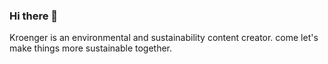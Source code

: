 ### Hi there 👋

Kroenger is an environmental and sustainability content creator. come let's make things more sustainable together.
